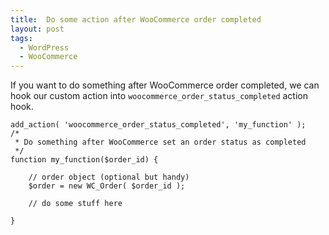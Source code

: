 ```yaml
---
title:  Do some action after WooCommerce order completed
layout: post
tags:
  - WordPress
  - WooCommerce
---
```


If you want to do something after WooCommerce order completed,  we can hook our custom action into `woocommerce_order_status_completed` action hook.

	add_action( 'woocommerce_order_status_completed', 'my_function' );
	/*
	 * Do something after WooCommerce set an order status as completed
	 */
	function my_function($order_id) {
		
		// order object (optional but handy)
		$order = new WC_Order( $order_id );

		// do some stuff here
		
	}
